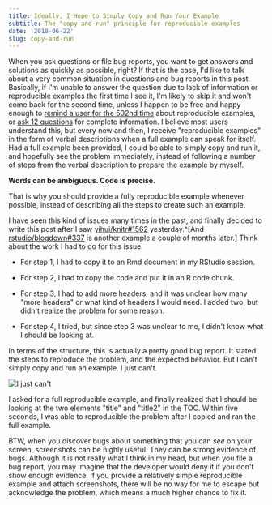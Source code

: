 ```yaml
---
title: Ideally, I Hope to Simply Copy and Run Your Example
subtitle: The "copy-and-run" principle for reproducible examples
date: '2018-06-22'
slug: copy-and-run
---
```


When you ask questions or file bug reports, you want to get answers and solutions as quickly as possible, right? If that is the case, I'd like to talk about a very common situation in questions and bug reports in this post. Basically, if I'm unable to answer the question due to lack of information or reproducible examples the first time I see it, I'm likely to skip it and won't come back for the second time, unless I happen to be free and happy enough to [remind a user for the 502nd time](/en/2017/10/501st-reminder/) about reproducible examples, or [ask 12 questions](/en/2017/11/12-questions/) for complete information. I believe most users understand this, but every now and then, I receive "reproducible examples" in the form of verbal descriptions when a full example can speak for itself. Had a full example been provided, I could be able to simply copy and run it, and hopefully see the problem immediately, instead of following a number of steps from the verbal description to prepare the example by myself.

**Words can be ambiguous. Code is precise.**

That is why you should provide a fully reproducible example whenever possible, instead of describing all the steps to create such an example.

I have seen this kind of issues many times in the past, and finally decided to write this post after I saw [yihui/knitr#1562](https://github.com/yihui/knitr/issues/1562) yesterday.^[And [rstudio/blogdown#337](https://github.com/rstudio/blogdown/issues/337) is another example a couple of months later.] Think about the work I had to do for this issue:

- For step 1, I had to copy it to an Rmd document in my RStudio session.

- For step 2, I had to copy the code and put it in an R code chunk.

- For step 3, I had to add more headers, and it was unclear how many "more headers" or what kind of headers I would need. I added two, but didn't realize the problem for some reason.

- For step 4, I tried, but since step 3 was unclear to me, I didn't know what I should be looking at.

In terms of the structure, this is actually a pretty good bug report. It stated the steps to reproduce the problem, and the expected behavior. But I can't simply copy and run an example. I just can't.

![I just can't](https://slides.yihui.name/images/cant-do-it.jpg)

I asked for a full reproducible example, and finally realized that I should be looking at the two elements "title" and "title2" in the TOC. Within five seconds, I was able to reproducible the problem after I copied and ran the full example.

BTW, when you discover bugs about something that you can _see_ on your screen, screenshots can be highly useful. They can be strong evidence of bugs. Although it is not really what I think in my head, but when you file a bug report, you may imagine that the developer would deny it if you don't show enough evidence. If you provide a relatively simple reproducible example and attach screenshots, there will be no way for me to escape but acknowledge the problem, which means a much higher chance to fix it.
